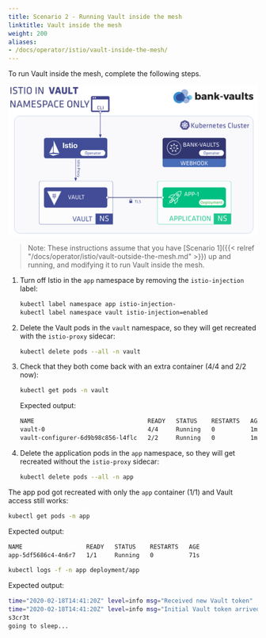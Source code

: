 ```yaml
---
title: Scenario 2 - Running Vault inside the mesh
linktitle: Vault inside the mesh
weight: 200
aliases:
- /docs/operator/istio/vault-inside-the-mesh/
---
```


To run Vault inside the mesh, complete the following steps.

![Running Vault inside the Istio mesh](/img/istio_vault2.png)

> Note: These instructions assume that you have [Scenario 1]({{< relref "/docs/operator/istio/vault-outside-the-mesh.md" >}}) up and running, and modifying it to run Vault inside the mesh.

1. Turn off Istio in the `app` namespace by removing the `istio-injection` label:

    ```bash
    kubectl label namespace app istio-injection-
    kubectl label namespace vault istio-injection=enabled
    ```

1. Delete the Vault pods in the `vault` namespace, so they will get recreated with the `istio-proxy` sidecar:

    ```bash
    kubectl delete pods --all -n vault
    ```

1. Check that they both come back with an extra container (4/4 and 2/2 now):

    ```bash
    kubectl get pods -n vault
    ```

    Expected output:

    ```bash
    NAME                                READY   STATUS    RESTARTS   AGE
    vault-0                             4/4     Running   0          1m
    vault-configurer-6d9b98c856-l4flc   2/2     Running   0          1m
    ```

1. Delete the application pods in the `app` namespace, so they will get recreated without the `istio-proxy` sidecar:

    ```bash
    kubectl delete pods --all -n app
    ```

The app pod got recreated with only the `app` container (1/1) and Vault access still works:

```bash
kubectl get pods -n app
```

Expected output:

```bash
NAME                  READY   STATUS    RESTARTS   AGE
app-5df5686c4-4n6r7   1/1     Running   0          71s
```

```bash
kubectl logs -f -n app deployment/app
```

Expected output:

```bash
time="2020-02-18T14:41:20Z" level=info msg="Received new Vault token"
time="2020-02-18T14:41:20Z" level=info msg="Initial Vault token arrived"
s3cr3t
going to sleep...
```
